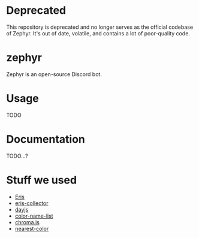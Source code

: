 # Deprecated

This repository is deprecated and no longer serves as the official codebase of Zephyr. It's out of date, volatile, and contains a lot of poor-quality code.

# zephyr

Zephyr is an open-source Discord bot.

# Usage

TODO

# Documentation

TODO...?

# Stuff we used

- [Eris](https://github.com/abalabahaha/eris)
- [eris-collector](https://github.com/barbarbar338/eris-collector/)
- [dayjs](https://github.com/iamkun/dayjs)
- [color-name-list](https://www.npmjs.com/package/color-name-list)
- [chroma.js](https://github.com/gka/chroma.js/)
- [nearest-color](https://www.npmjs.com/package/nearest-color)
